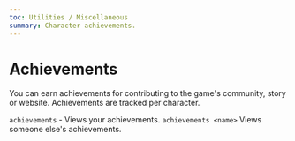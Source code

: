```yaml
---
toc: Utilities / Miscellaneous
summary: Character achievements.
---
```

# Achievements

You can earn achievements for contributing to the game's community, story or website.  Achievements are tracked per character.

`achievements` - Views your achievements.
`achievements <name>` Views someone else's achievements.
